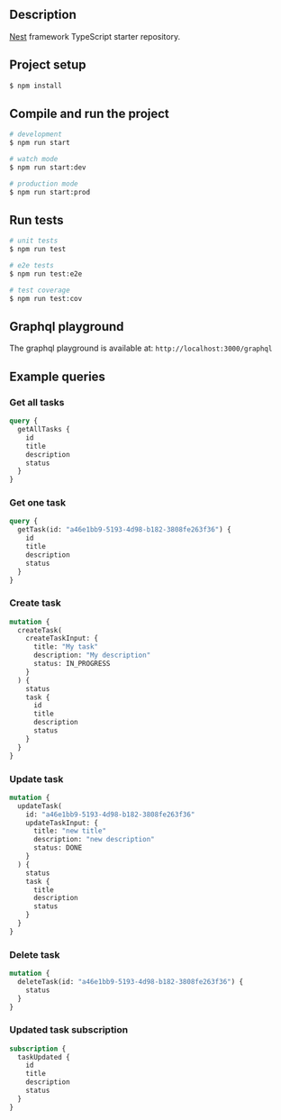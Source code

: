 ## Description

[Nest](https://github.com/nestjs/nest) framework TypeScript starter repository.

## Project setup

```bash
$ npm install
```

## Compile and run the project

```bash
# development
$ npm run start

# watch mode
$ npm run start:dev

# production mode
$ npm run start:prod
```

## Run tests

```bash
# unit tests
$ npm run test

# e2e tests
$ npm run test:e2e

# test coverage
$ npm run test:cov
```

## Graphql playground

The graphql playground is available at: `http://localhost:3000/graphql`

## Example queries

### Get all tasks

```graphql
query {
  getAllTasks {
    id
    title
    description
    status
  }
}
```

### Get one task

```graphql
query {
  getTask(id: "a46e1bb9-5193-4d98-b182-3808fe263f36") {
    id
    title
    description
    status
  }
}
```

### Create task

```graphql
mutation {
  createTask(
    createTaskInput: {
      title: "My task"
      description: "My description"
      status: IN_PROGRESS
    }
  ) {
    status
    task {
      id
      title
      description
      status
    }
  }
}
```

### Update task

```graphql
mutation {
  updateTask(
    id: "a46e1bb9-5193-4d98-b182-3808fe263f36"
    updateTaskInput: {
      title: "new title"
      description: "new description"
      status: DONE
    }
  ) {
    status
    task {
      title
      description
      status
    }
  }
}
```

### Delete task

```graphql
mutation {
  deleteTask(id: "a46e1bb9-5193-4d98-b182-3808fe263f36") {
    status
  }
}
```

### Updated task subscription

```graphql
subscription {
  taskUpdated {
    id
    title
    description
    status
  }
}
```
